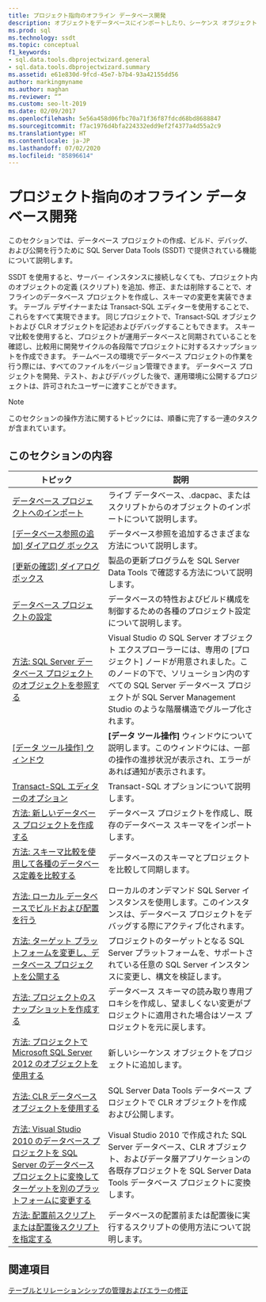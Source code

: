 ```yaml
---
title: プロジェクト指向のオフライン データベース開発
description: オブジェクトをデータベースにインポートしたり、シーケンス オブジェクトを使用したりするなど、プロジェクト指向のオフライン データベース開発タスクで使用できるリソースを確認します。
ms.prod: sql
ms.technology: ssdt
ms.topic: conceptual
f1_keywords:
- sql.data.tools.dbprojectwizard.general
- sql.data.tools.dbprojectwizard.summary
ms.assetid: e61e830d-9fcd-45e7-b7b4-93a42155dd56
author: markingmyname
ms.author: maghan
ms.reviewer: “”
ms.custom: seo-lt-2019
ms.date: 02/09/2017
ms.openlocfilehash: 5e56a458d06fbc70a71f36f87fdcd68bd8688847
ms.sourcegitcommit: f7ac1976d4bfa224332edd9ef2f4377a4d55a2c9
ms.translationtype: HT
ms.contentlocale: ja-JP
ms.lasthandoff: 07/02/2020
ms.locfileid: "85896614"
---
```

# <a name="project-oriented-offline-database-development"></a>プロジェクト指向のオフライン データベース開発

このセクションでは、データベース プロジェクトの作成、ビルド、デバッグ、および公開を行うために SQL Server Data Tools (SSDT) で提供されている機能について説明します。  
  
SSDT を使用すると、サーバー インスタンスに接続しなくても、プロジェクト内のオブジェクトの定義 (スクリプト) を追加、修正、または削除することで、オフラインのデータベース プロジェクトを作成し、スキーマの変更を実装できます。 テーブル デザイナーまたは Transact\-SQL エディターを使用することで、これらをすべて実現できます。 同じプロジェクトで、Transact\-SQL オブジェクトおよび CLR オブジェクトを記述およびデバッグすることもできます。 スキーマ比較を使用すると、プロジェクトが運用データベースと同期されていることを確認し、比較用に開発サイクルの各段階でプロジェクトに対するスナップショットを作成できます。 チームベースの環境でデータベース プロジェクトの作業を行う際には、すべてのファイルをバージョン管理できます。 データベース プロジェクトを開発、テスト、およびデバッグした後で、運用環境に公開するプロジェクトは、許可されたユーザーに渡すことができます。  
  
> [!NOTE]  
> このセクションの操作方法に関するトピックには、順番に完了する一連のタスクが含まれています。  
  
## <a name="in-this-section"></a>このセクションの内容  
  
|トピック|説明|  
|---------|---------------|  
|[データベース プロジェクトへのインポート](../ssdt/import-into-a-database-project.md)|ライブ データベース、.dacpac、またはスクリプトからのオブジェクトのインポートについて説明します。|  
|[[データベース参照の追加] ダイアログ ボックス](../ssdt/add-database-reference-dialog-box.md)|データベース参照を追加するさまざまな方法について説明します。|  
|[[更新の確認] ダイアログ ボックス](../ssdt/check-for-updates-dialog-box.md)|製品の更新プログラムを SQL Server Data Tools で確認する方法について説明します。|  
|[データベース プロジェクトの設定](../ssdt/database-project-settings.md)|データベースの特性およびビルド構成を制御するための各種のプロジェクト設定について説明します。|  
|[方法:  SQL Server データベース プロジェクトのオブジェクトを参照する](../ssdt/how-to-browse-objects-in-a-sql-server-database-project.md)|Visual Studio の SQL Server オブジェクト エクスプローラーには、専用の [プロジェクト] ノードが用意されました。このノードの下で、ソリューション内のすべての SQL Server データベース プロジェクトが SQL Server Management Studio のような階層構造でグループ化されます。|  
|[[データ ツール操作] ウィンドウ](../ssdt/data-tools-operations-window.md)|**[データ ツール操作]** ウィンドウについて説明します。このウィンドウには、一部の操作の進捗状況が表示され、エラーがあれば通知が表示されます。|  
|[Transact-SQL エディターのオプション](../ssdt/transact-sql-editor-options.md)|Transact\-SQL オプションについて説明します。|  
|[方法:  新しいデータベース プロジェクトを作成する](../ssdt/how-to-create-a-new-database-project.md)|データベース プロジェクトを作成し、既存のデータベース スキーマをインポートします。|  
|[方法:  スキーマ比較を使用して各種のデータベース定義を比較する](../ssdt/how-to-use-schema-compare-to-compare-different-database-definitions.md)|データベースのスキーマとプロジェクトを比較して同期します。|  
|[方法:  ローカル データベースでビルドおよび配置を行う](../ssdt/how-to-build-and-deploy-to-a-local-database.md)|ローカルのオンデマンド SQL Server インスタンスを使用します。このインスタンスは、データベース プロジェクトをデバッグする際にアクティブ化されます。|  
|[方法:  ターゲット プラットフォームを変更し、データベース プロジェクトを公開する](../ssdt/how-to-change-target-platform-and-publish-a-database-project.md)|プロジェクトのターゲットとなる SQL Server プラットフォームを、サポートされている任意の SQL Server インスタンスに変更し、構文を検証します。|  
|[方法:  プロジェクトのスナップショットを作成する](../ssdt/how-to-create-a-snapshot-of-a-project.md)|データベース スキーマの読み取り専用プロキシを作成し、望ましくない変更がプロジェクトに適用された場合はソース プロジェクトを元に戻します。|  
|[方法:  プロジェクトで Microsoft SQL Server 2012 のオブジェクトを使用する](../ssdt/how-to-use-microsoft-sql-server-2012-objects-in-your-project.md)|新しいシーケンス オブジェクトをプロジェクトに追加します。|  
|[方法:  CLR データベース オブジェクトを使用する](../ssdt/how-to-work-with-clr-database-objects.md)|SQL Server Data Tools データベース プロジェクトで CLR オブジェクトを作成および公開します。|  
|[方法:  Visual Studio 2010 のデータベース プロジェクトを SQL Server のデータベース プロジェクトに変換してターゲットを別のプラットフォームに変更する](../ssdt/how-to-convert-visual-studio-2010-database-projects-to-ssql-server-projects.md)|Visual Studio 2010 で作成された SQL Server データベース、CLR オブジェクト、およびデータ層アプリケーションの各既存プロジェクトを SQL Server Data Tools データベース プロジェクトに変換します。|  
|[方法:  配置前スクリプトまたは配置後スクリプトを指定する](../ssdt/how-to-specify-predeployment-or-postdeployment-scripts.md)|データベースの配置前または配置後に実行するスクリプトの使用方法について説明します。|  
  
## <a name="related-sections"></a>関連項目

[テーブルとリレーションシップの管理およびエラーの修正](../ssdt/manage-tables-relationships-and-fix-errors.md)
